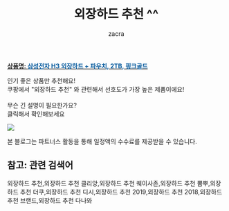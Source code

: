 ﻿---
layout: post
title:  "외장하드 추천 ^^"
author: zacra
categories: [ 아이템 ]
tags: [외장하드 추천,외장하드 추천 클리앙,외장하드 추천 퀘이사존,외장하드 추천 뽐뿌,외장하드 추천 더쿠,외장하드 추천 디시,외장하드 추천 2019,외장하드 추천 2018,외장하드 추천 브랜드,외장하드 추천 다나와]
image: https://static.coupangcdn.com/image/product/image/vendoritem/2018/06/15/3095674288/6463bc5d-4882-47f9-8707-a28e467fa246.jpg 
description: "쿠팡에서 외장하드 추천 관련 키워드로 가장 고객 선호도가 높은 제품이랍니다."
rating: 4.5
---

<a href="https://link.coupang.com/re/AFFSDP?lptag=AF8407795&pageKey=14820704&itemId=61155493&vendorItemId=3095674288&traceid=V0-153-c015882ae6cca94c"><b>상품명: <font color='#01579B'>삼성전자 H3 외장하드 + 파우치, 2TB, 핑크골드</font></b></a>

인기 좋은 상품만 추천해요!<br/>
쿠팡에서 "외장하드 추천" 와 관련해서 선호도가 가장 높은 제품이에요!<br/><br/>
무슨 긴 설명이 필요한가요?  
클릭해서 확인해보세요


<a href="https://link.coupang.com/re/AFFSDP?lptag=AF8407795&pageKey=14820704&itemId=61155493&vendorItemId=3095674288&traceid=V0-153-c015882ae6cca94c"><img src="https://thumbnail9.coupangcdn.com/thumbnails/remote/q89/image/retail/images/36918550557657-5ee1779e-cb7f-41e5-9f88-f43410fb4528.jpg"></a> 

본 블로그는 파트너스 활동을 통해 일정액의 수수료를 제공받을 수 있습니다.

## 참고: 관련 검색어    
외장하드 추천,외장하드 추천 클리앙,외장하드 추천 퀘이사존,외장하드 추천 뽐뿌,외장하드 추천 더쿠,외장하드 추천 디시,외장하드 추천 2019,외장하드 추천 2018,외장하드 추천 브랜드,외장하드 추천 다나와